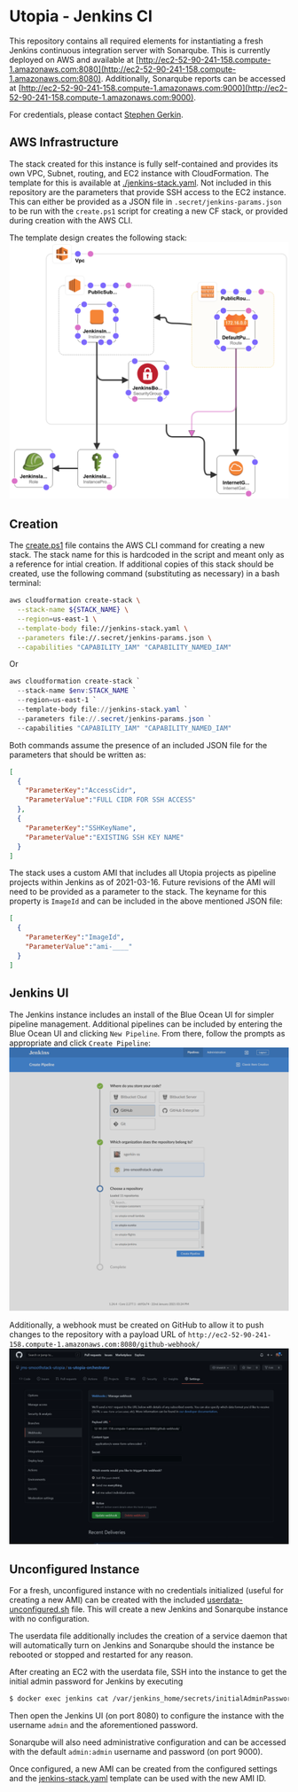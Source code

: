 # Utopia - Jenkins CI
This repository contains all required elements for instantiating a fresh Jenkins continuous integration server with Sonarqube. This is currently deployed on AWS and available at [http://ec2-52-90-241-158.compute-1.amazonaws.com:8080](http://ec2-52-90-241-158.compute-1.amazonaws.com:8080). Additionally, Sonarqube reports can be accessed at [http://ec2-52-90-241-158.compute-1.amazonaws.com:9000](http://ec2-52-90-241-158.compute-1.amazonaws.com:9000).

For credentials, please contact [Stephen Gerkin](mailto:stephen.gerkin@smoothstack.com).

## AWS Infrastructure
The stack created for this instance is fully self-contained and provides its own VPC, Subnet, routing, and EC2 instance with CloudFormation. The template for this is available at [./jenkins-stack.yaml](./jenkins-stack.yaml). Not included in this repository are the parameters that provide SSH access to the EC2 instance. This can either be provided as a JSON file in `.secret/jenkins-params.json` to be run with the `create.ps1` script for creating a new CF stack, or provided during creation with the AWS CLI.

The template design creates the following stack:
![template design](./media/template1-designer.png)

## Creation
The [create.ps1](./create.ps1) file contains the AWS CLI command for creating a new stack. The stack name for this is hardcoded in the script and meant only as a reference for intial creation. If additional copies of this stack should be created, use the following command (substituting as necessary) in a bash terminal:
```sh
aws cloudformation create-stack \
  --stack-name ${STACK_NAME} \
  --region=us-east-1 \
  --template-body file://jenkins-stack.yaml \
  --parameters file://.secret/jenkins-params.json \
  --capabilities "CAPABILITY_IAM" "CAPABILITY_NAMED_IAM"
```
Or
```powershell
aws cloudformation create-stack `
  --stack-name $env:STACK_NAME `
  --region=us-east-1 `
  --template-body file://jenkins-stack.yaml `
  --parameters file://.secret/jenkins-params.json `
  --capabilities "CAPABILITY_IAM" "CAPABILITY_NAMED_IAM"
```

Both commands assume the presence of an included JSON file for the parameters that should be written as:
```json
[
  {
    "ParameterKey":"AccessCidr",
    "ParameterValue":"FULL CIDR FOR SSH ACCESS"
  },
  {
    "ParameterKey":"SSHKeyName",
    "ParameterValue":"EXISTING SSH KEY NAME"
  }
]
```

The stack uses a custom AMI that includes all Utopia projects as pipeline projects within Jenkins as of 2021-03-16. Future revisions of the AMI will need to be provided as a parameter to the stack. The keyname for this property is `ImageId` and can be included in the above mentioned JSON file:
```json
[
  {
    "ParameterKey":"ImageId",
    "ParameterValue":"ami-____"
  }
]
```

## Jenkins UI
The Jenkins instance includes an install of the Blue Ocean UI for simpler pipeline management. Additional pipelines can be included by entering the Blue Ocean UI and clicking `New Pipeline`. From there, follow the prompts as appropriate and click `Create Pipeline`:
![Blue Ocean New Pipeline](./media/blue-ocean.png)

Additionally, a webhook must be created on GitHub to allow it to push changes to the repository with a payload URL of `http://ec2-52-90-241-158.compute-1.amazonaws.com:8080/github-webhook/`
![GitHub webhook creation](./media/github-webhook.png)

## Unconfigured Instance
For a fresh, unconfigured instance with no credentials initialized (useful for creating a new AMI) can be created with the included [userdata-unconfigured.sh](./userdata-unconfigured.sh) file. This will create a new Jenkins and Sonarqube instance with no configuration.

The userdata file additionally includes the creation of a service daemon that will automatically turn on Jenkins and Sonarqube should the instance be rebooted or stopped and restarted for any reason.

After creating an EC2 with the userdata file, SSH into the instance to get the initial admin password for Jenkins by executing
```sh
$ docker exec jenkins cat /var/jenkins_home/secrets/initialAdminPassword
```

Then open the Jenkins UI (on port 8080) to configure the instance with the username `admin` and the aforementioned password.

Sonarqube will also need administrative configuration and can be accessed with the default `admin:admin` username and password (on port 9000).

Once configured, a new AMI can be created from the configured settings and the [jenkins-stack.yaml](./jenkins-stack.yaml) template can be used with the new AMI ID.
